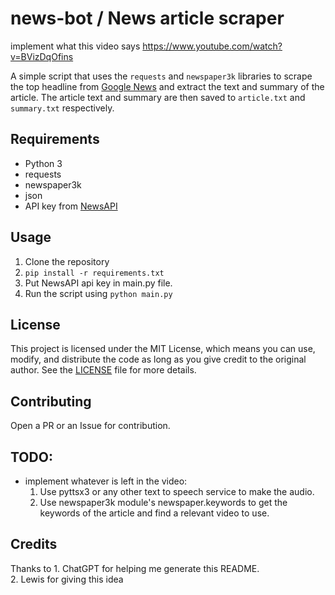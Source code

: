 # news-bot / News article scraper
implement what this video says https://www.youtube.com/watch?v=BVizDqOfins

A simple script that uses the `requests` and `newspaper3k` libraries to scrape the top headline from [Google News](https://news.google.com/) and extract the text and summary of the article. The article text and summary are then saved to `article.txt` and `summary.txt` respectively.

## Requirements
- Python 3
- requests
- newspaper3k
- json
- API key from [NewsAPI](https://newsapi.org/)

## Usage
1. Clone the repository
2. `pip install -r requirements.txt`
3. Put NewsAPI api key in main.py file.
4. Run the script using `python main.py`

## License
This project is licensed under the MIT License, which means you can use, modify, and distribute the code as long as you give credit to the original author. See the [LICENSE](LICENSE) file for more details.

## Contributing
Open a PR or an Issue for contribution.

## TODO:
- implement whatever is left in the video:
     1. Use pyttsx3 or any other text to speech service to make the audio.
     2. Use newspaper3k module's newspaper.keywords to get the keywords of the article and find a relevant video to use.
     
## Credits
Thanks to 1. ChatGPT for helping me generate this README.<br>
          2. Lewis for giving this idea

